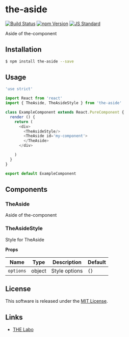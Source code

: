 the-aside
==========

<!---
This file is generated by ape-tmpl. Do not update manually.
--->

<!-- Badge Start -->
<a name="badges"></a>

[![Build Status][bd_travis_shield_url]][bd_travis_url]
[![npm Version][bd_npm_shield_url]][bd_npm_url]
[![JS Standard][bd_standard_shield_url]][bd_standard_url]

[bd_repo_url]: https://github.com/the-labo/the-aside
[bd_travis_url]: http://travis-ci.org/the-labo/the-aside
[bd_travis_shield_url]: http://img.shields.io/travis/the-labo/the-aside.svg?style=flat
[bd_travis_com_url]: http://travis-ci.com/the-labo/the-aside
[bd_travis_com_shield_url]: https://api.travis-ci.com/the-labo/the-aside.svg?token=
[bd_license_url]: https://github.com/the-labo/the-aside/blob/master/LICENSE
[bd_codeclimate_url]: http://codeclimate.com/github/the-labo/the-aside
[bd_codeclimate_shield_url]: http://img.shields.io/codeclimate/github/the-labo/the-aside.svg?style=flat
[bd_codeclimate_coverage_shield_url]: http://img.shields.io/codeclimate/coverage/github/the-labo/the-aside.svg?style=flat
[bd_gemnasium_url]: https://gemnasium.com/the-labo/the-aside
[bd_gemnasium_shield_url]: https://gemnasium.com/the-labo/the-aside.svg
[bd_npm_url]: http://www.npmjs.org/package/the-aside
[bd_npm_shield_url]: http://img.shields.io/npm/v/the-aside.svg?style=flat
[bd_standard_url]: http://standardjs.com/
[bd_standard_shield_url]: https://img.shields.io/badge/code%20style-standard-brightgreen.svg

<!-- Badge End -->


<!-- Description Start -->
<a name="description"></a>

Aside of the-component

<!-- Description End -->


<!-- Overview Start -->
<a name="overview"></a>



<!-- Overview End -->


<!-- Sections Start -->
<a name="sections"></a>

<!-- Section from "doc/guides/01.Installation.md.hbs" Start -->

<a name="section-doc-guides-01-installation-md"></a>

Installation
-----

```bash
$ npm install the-aside --save
```


<!-- Section from "doc/guides/01.Installation.md.hbs" End -->

<!-- Section from "doc/guides/02.Usage.md.hbs" Start -->

<a name="section-doc-guides-02-usage-md"></a>

Usage
---------

```javascript
'use strict'

import React from 'react'
import { TheAside, TheAsideStyle } from 'the-aside'

class ExampleComponent extends React.PureComponent {
  render () {
    return (
      <div>
        <TheAsideStyle/>
        <TheAside id='my-component'>
        </TheAside>
      </div>

    )
  }
}

export default ExampleComponent

```


<!-- Section from "doc/guides/02.Usage.md.hbs" End -->

<!-- Section from "doc/guides/03.Components.md.hbs" Start -->

<a name="section-doc-guides-03-components-md"></a>

Components
-----------

### TheAside

Aside of the-component


### TheAsideStyle

Style for TheAside

**Props**

| Name | Type | Description | Default |
| --- | --- | ---- | ---- |
| `options` | object  | Style options | `{}` |



<!-- Section from "doc/guides/03.Components.md.hbs" End -->


<!-- Sections Start -->


<!-- LICENSE Start -->
<a name="license"></a>

License
-------
This software is released under the [MIT License](https://github.com/the-labo/the-aside/blob/master/LICENSE).

<!-- LICENSE End -->


<!-- Links Start -->
<a name="links"></a>

Links
------

+ [THE Labo][t_h_e_labo_url]

[t_h_e_labo_url]: https://github.com/the-labo

<!-- Links End -->
